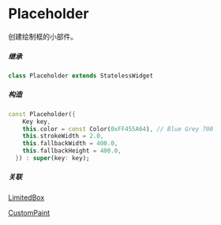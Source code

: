 # Placeholder

创建绘制框的小部件。

##### 继承
``` dart
class Placeholder extends StatelessWidget
```
##### 构造

``` dart
const Placeholder({
    Key key,
    this.color = const Color(0xFF455A64), // Blue Grey 700
    this.strokeWidth = 2.0,
    this.fallbackWidth = 400.0,
    this.fallbackHeight = 400.0,
  }) : super(key: key);
```
##### 关联

[LimitedBox](./LimitedBox.md)

[CustomPaint](./CustomPaint.md)
